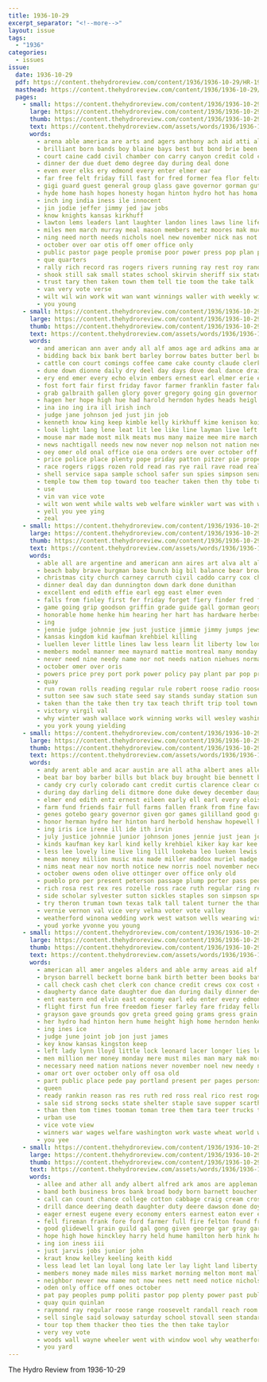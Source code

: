 ```yaml
---
title: 1936-10-29
excerpt_separator: "<!--more-->"
layout: issue
tags:
  - "1936"
categories:
  - issues
issue:
  date: 1936-10-29
  pdf: https://content.thehydroreview.com/content/1936/1936-10-29/HR-1936-10-29.pdf
  masthead: https://content.thehydroreview.com/content/1936/1936-10-29/masthead/HR-1936-10-29.jpg
  pages:
    - small: https://content.thehydroreview.com/content/1936/1936-10-29/small/HR-1936-10-29-01.jpg
      large: https://content.thehydroreview.com/content/1936/1936-10-29/large/HR-1936-10-29-01.jpg
      thumb: https://content.thehydroreview.com/content/1936/1936-10-29/thumbnails/HR-1936-10-29-01.jpg
      text: https://content.thehydroreview.com/assets/words/1936/1936-10-29/HR-1936-10-29-01.txt
      words:
        - arena able america are arts and agers anthony ach aid atti alf all ada alfalfa ady
        - brilliant born bands boy blaine bays best but bond brie been boll belt barney baby broad bag browne barks back bach begin business
        - court caine cadd civil chamber con carry canyon credit cold charles church close class caddo cheer cheon corner comanche county course clerk courts call city crail care college carne citizen
        - dinner der due duet demo degree day during deal done
        - even ever elks ery edmond every enter elmer ear
        - far free felt friday fill fast for fred former fea flor felton forbes farm from full farrington farmer friends found filling fly first finley fil fair force fee
        - gigi guard guest general group glass gave governor gorman guth gene greenfield gal given good greet greed
        - hyde home hash hopes honesty hogan hinton hydro hot has homa herndon honor hands hails had him human homer herbert held hort hens hamilton head harris hour hope hinckley
        - inch ing india iness ile innocent
        - jin jodie jeffer jimmy jed jaw jobs
        - know knights kansas kirkhuff
        - lawton lems leaders lant laughter landon lines laws line life long laughing luellen left law leader lot learned lorie loretta lun
        - miles men march murray meal mason members metz moores mak much man many mom murr may mission most matter monday made mal mouse matters mickey
        - ning need north needs nichols noel new november nick nas not necessary night nee nadine
        - october over oar otis off omer office only
        - public pastor page people promise poor power press pop plan pols present perry president past private proper pol
        - que quarters
        - rally rich record ras rogers rivers running ray rest roy randall room rea ralph ramona ring rode
        - shook still sak small states school skirvin sheriff six state schools subject station stange short strength shows stands sang standing special scarth space seats streets south second service shall speech shown stockman said stand see
        - trust tary then taken town them tell tie toom the take talk
        - van very vote verse
        - wilt wil win work wit wan want winnings waller with weekly william was well wilson way week went weather witty while will welcome whirl worth weatherford wind wish
        - you young
    - small: https://content.thehydroreview.com/content/1936/1936-10-29/small/HR-1936-10-29-02.jpg
      large: https://content.thehydroreview.com/content/1936/1936-10-29/large/HR-1936-10-29-02.jpg
      thumb: https://content.thehydroreview.com/content/1936/1936-10-29/thumbnails/HR-1936-10-29-02.jpg
      text: https://content.thehydroreview.com/assets/words/1936/1936-10-29/HR-1936-10-29-02.txt
      words:
        - and american ann aver andy all alf amos age ard adkins ama amend are acres
        - bidding back bix bank bert barley borrow bates butter berl buy but bixler ben boll barber business ballot bot best been booth bonus baxter bryson board bring bil barney box big bill bacon barts ber bandy burn blaine burden boyd bradley betsy boards bros bunch
        - cattle con court comings coffee came cake county claude clerk company candi crow caddo cay cottier chambers coleman count chilli cast constant cummings cobb charles courts cas city can carver certain corn che come comin
        - dune down dionne daily dry deel day days dove deal dance drain done doe
        - ery end emer every echo elvin embers ernest earl elmer erie egg elk ess emon else edward elf ene enid
        - fost fort fair first friday favor farmer franklin faster fale fuel fare fund fields flower few fay fant figures farm full freeze far from finley fee front farrington fresh favors found for forget frederic
        - grab galbraith gallen glory gover gregory going gin governor gal good grover glidewell given greenfield geary gay gave grates garg george greed garvey
        - hagen her hope high hue had harold herndon hydes heads heigl him hydro has herman hands henshaw human hey heo herbert health hard home hutchinson hildebrand hosey how hyde hammersley hand homer heater hot herb heard hams hair house hinton hour hinckley
        - ina ino ing ira ill irish inch
        - judge jane johnson jed just jin job
        - kenneth know king keep kimble kelly kirkhuff kime kenison koi
        - look light lang lene leat lit lee like line layman live left long large labor let lead lae lents lin landon lorie land late luellen lone
        - mouse mar made most milk meats mus many maize mee mire march mage miller mei mol macks more metz men monday much malt monroe morning mise money man modi matter maybe marland
        - news nachtigall needs new now never nop nelson not nation need night nov necessary november
        - oey omer old onal office oie ona orders ore over october off only
        - price police place plenty pope priday patton pitzer pie proper public pounds pol pay present people pate post peat part person page per pies pao parrish policy plank peace president pede power pepper press pro
        - race rogers riggs rozen rold read ras rye rail rave road real ramona roose res rime records rum roosevelt reer rush rather ready rot ralph reel ridenour
        - shell service sapa sample school safer sun spies simpson senator sheriff stovall saturday styles sane sie see shirley say show sunday sims scott scarth said shown surplus speak slate sae set suit store stuff schuber sans stephens short subject salt sale sam ser seems stove standard special smith sting state soo sime star self supper second sherman speech style strife steady setting station seven
        - temple tow them top toward too teacher taken then thy tobe tum train tie the tae tear try towns than thom thing town
        - use
        - vin van vice vote
        - wilt won went while walts web welfare winkler wart was with warm why weather wells want wool wee wan week worst west way world well warner williams will winter wes wilson withers wil waller
        - yell you yee ying
        - zeal
    - small: https://content.thehydroreview.com/content/1936/1936-10-29/small/HR-1936-10-29-03.jpg
      large: https://content.thehydroreview.com/content/1936/1936-10-29/large/HR-1936-10-29-03.jpg
      thumb: https://content.thehydroreview.com/content/1936/1936-10-29/thumbnails/HR-1936-10-29-03.jpg
      text: https://content.thehydroreview.com/assets/words/1936/1936-10-29/HR-1936-10-29-03.txt
      words:
        - able all are argentine and american ann aires art alva alt allie aver america alf ada
        - beach baby brave burgman base bunch big bil balance bear browne best betsy barrier betty buffalo bush books box billion begin business bixler boucher bill but been barney
        - christmas city church carney carruth civil caddo carry cox choice con cash chose carl certain county court caesar carey can cheap course coffee coleman cleveland cost chief change charles crail come center corn company
        - dinner deal day dan dunnington down dark done dunithan
        - excellent end edith effie earl egg east elmer even
        - falls from finley first fer friday forget fiery finder fred felt farm for ford fine found few fair french free fruits felton
        - game going grip goodson griffin grade guide gall gorman george goodyear gov grain greenwood given gentle
        - honorable home henke him hearing her hart has hardware herbert heart half hobart henry horns horn hot hamilton heard hydro hand harry husbands hinton high had how
        - ing
        - jennie judge johnnie jew just justice jimmie jimmy jumps jews jobs jesus john
        - kansas kingdom kid kaufman krehbiel killing
        - luellen lever little lines law less learn lit liberty low long lloyd lingle landon longer left light lewis lion lips lee lightning like
        - members model manner mee maynard mattie montreal many monday mise mon most master must miss market merry million mash maud missouri more mcalester miller murphy man men merit money
        - never need nine needy name nor not needs nation niehues norman north night november news new notice now
        - october omer over oris
        - powers price prey port pork power policy pay plant par pop pride present pounds pieper profit paper public pro poor plum peoples proper
        - quay
        - run rowan rolls reading regular rule robert roose radio roosevelt reader ralph russel rook record room
        - sutton see saw such state seed say stands sunday station sun slemp seo six sterling sues sovereign salters sen salesman seven schantz swartzendruber set soar stand share score sophia season shall step speak saturday spies start school seal still smith salter said service second shown salary
        - taken than the take then try tax teach thrift trip tool town taylor them till thomas temple thies
        - victory virgil val
        - why winter wash wallace work winning works will wesley washington weeks way wil well wilson west with went william week waste was while write worker wells
        - you york young yielding
    - small: https://content.thehydroreview.com/content/1936/1936-10-29/small/HR-1936-10-29-04.jpg
      large: https://content.thehydroreview.com/content/1936/1936-10-29/large/HR-1936-10-29-04.jpg
      thumb: https://content.thehydroreview.com/content/1936/1936-10-29/thumbnails/HR-1936-10-29-04.jpg
      text: https://content.thehydroreview.com/assets/words/1936/1936-10-29/HR-1936-10-29-04.txt
      words:
        - andy arent able and acar austin are all atha albert anes alle arkansas arnold ani arche alva aster ard appleman angie aun ann akins
        - beat bar boy barber bills but black buy brought bie bennett bride best brown bowers bell been books ben beverly brings baby brother boucher better block bill bridgeport bank boschert browne bil bays board box burden ballot boys business boots betsy bobby belt
        - candy cry curly colorado cant credit curtis clarence clear cope cording colony carney class carol clara crawford church choice cook charlie canton cast crissman clinton cream caddo came claassen coker comes chance cellar close certain call carmen child clair cox collier cousin car claus can come chief cones carl court cecil city con
        - during day darling deli ditmore done duke dewey december daughter director dobbs dark days danger dean daughters dungan duncan don doctor dar dunnington dinner does
        - elmer end edith entz ernest eileen early ell earl every eloise edwards eugene epperly ely eva elsie
        - farm fund friends fair full farms fallen frank from fine favors fort fox frantz first fall fruit florence fritz for folks fred found frost freshman forget froese friday francis few flowers
        - genes gotebo geary governor given gor games gililland good gregg glen glad guess gia general gray gibbs gabe grooms glenna george gave gift game gourd ground glendale gay gene gen
        - honor herman hydro her hinton hard herbold henshaw hopewell had hume how hen held harry harris heard heart hol hazel hor home has hole henke henry hour high him hafer homes harding hair hill hudson housh hatfield hunt house hope howard
        - ing iris ice irene ill ide ith irvin
        - july justice johnnie junior johnson jones jennie just jean johnston joe jim judge jordan jie jack john johnny
        - kinds kaufman key karl kind kelly krehbiel kiker kay kar kee kansas know keep
        - less lee lovely line live ling lill lookeba leo lueken lewis leighton lew lucy love lucile law lehmann lucian lone like let lassiter last leveque lawerence lottie
        - mean money million music mix made miller maddox muriel madge man melba memory mak morning margaret many montgomery means minors merle majors manning must most method moser mound mayme marvin mae more melva monday meyer miss mcbride much mccullock mine might mont moore maude martha marriage
        - nims neat near nov north notice new norris noel november necessary nine not night now ney nore
        - october owens oden olive ottinger over office only old
        - pueblo pro per present peterson passage plump porter pass people pennington president perish pay pullen pitzer phenix peal phoenix pleasant pie pretty presley plan poage profit
        - rich rosa rest rex res rozelle ross race ruth regular ring reynolds rhoades richardson russell roll roy ray ren rowan round real
        - side scholar sylvester sutton sickles staples son simpson special speaks set saw seems start soon swell sill skaggs sermon sells sale smaller soles stare simmons stand smith she sunday standard school sparks shower sales sun saturday service said salad stage scott sons store springfield sito state stange senior santa sophia small seats sick supper such summer see sturgill states six
        - try theron truman town texas talk tall talent turner the than tressie tax tune tommie ting tant toward too them tucker takes tag treasure thiessen
        - vernie vernon val vice very velma voter vote valley
        - weatherford winona wedding work west watson wells wearing wise working ware wilcox willie weeks wear went wife weather will week with wall welborn why well was worthy weldon williams waller wildman whitewater wellborn
        - youd yorke yvonne you young
    - small: https://content.thehydroreview.com/content/1936/1936-10-29/small/HR-1936-10-29-05.jpg
      large: https://content.thehydroreview.com/content/1936/1936-10-29/large/HR-1936-10-29-05.jpg
      thumb: https://content.thehydroreview.com/content/1936/1936-10-29/thumbnails/HR-1936-10-29-05.jpg
      text: https://content.thehydroreview.com/assets/words/1936/1936-10-29/HR-1936-10-29-05.txt
      words:
        - american all amer angeles alders and able army areas aid alf ald ard are adkins ago aims ash america
        - bryson barrell beckett borne bank birth better been books battle big ber beer back buy both blind borrow brings ballew bounds brunt band best bers barney but business billion bring brought brecht bidding
        - call check cash chet clerk con chance credit crews cox cost city can close cummings citizen cary christmas corn candi caddo coach come coast cross care cane county courage class course common carry choice cotton carri came court clash cobb cares cam
        - daugherty dance date daughter due dan during daily dinner devel darko does domes dent dollar don demand dest days delay destiny day danger
        - ent eastern end elvin east economy earl edu enter every edmond enterprise
        - flight first fun free freedom fieser farley fare friday fellow farm fields fill fair fire felt fort farmer far flood for few from favor fall
        - grayson gave grounds gov greta greed going grams gress grain george good game given generous
        - her hydro had hinton hern hume height high home herndon henke husband hold hard hall hopewell half homes house hutchins hundred hurt heart human him has held
        - ing ines ice
        - judge june joint job jon just james
        - key know kansas kingston keep
        - left lady lynn lloyd little lock leonard lacer longer lies less lead laws last life large lou lan living luellen los law landon lord leaders lot loan let lose like level
        - men million mer money monday mere must miles man mary mak more members mar mishan mens miss marines marriage main mobile minor metz mean most metro matter many made may mans methe major means morning
        - necessary need nation nations never november noel new needy nowka not north nover
        - omar ort over october only off osa old
        - part public place pede pay portland present per pages persons ply pot policy pope power pan pro price poli point police private pledge puerto president plenty plant people pair points past plan
        - queen
        - ready rankin reason ras res ruth red ross real rico rest rogers roll roosevelt room riden rout road
        - sale sid strong socks state shelter staple save supper scarth suit schol subject scale set sands saturday sand surplus sumer sock strength sugar said sharper southern sailors say senator second stores schools stand spring south sippl standing such sin speak still soon states standard steady supply shape speech special show street sheriff service skill station school signs shall smith stockton sense she
        - than then tom times tooman toman tree them tara teer trucks thou toll thi take theresa tice talk thomas trend thing ture trom ted tobacco telling the
        - urban use
        - vice vote view
        - winners war wages welfare washington work waste wheat world with west warns wide wish water weatherford wil working went will williams was way want words
        - you yee
    - small: https://content.thehydroreview.com/content/1936/1936-10-29/small/HR-1936-10-29-06.jpg
      large: https://content.thehydroreview.com/content/1936/1936-10-29/large/HR-1936-10-29-06.jpg
      thumb: https://content.thehydroreview.com/content/1936/1936-10-29/thumbnails/HR-1936-10-29-06.jpg
      text: https://content.thehydroreview.com/assets/words/1936/1936-10-29/HR-1936-10-29-06.txt
      words:
        - allee and ather all andy albert alfred ark amos are appleman
        - band both business bros bank broad body born barnett boucher boys brands blue bill brown bollenbach buy best bound blaine binde brought but blaze begin been bishop browne
        - call can count chance college cotton cabbage craig cream crosswhite certain case carl county city choice cleveland carruth cleve corn class church
        - drill dance deering death daughter duty deere dawson done doyle david dise
        - eager ernest eugene every economy enters earnest eaton ever early earl
        - fell fireman frank fore ford farmer full fire felton found friday face fair from fenn fallen for fall fare frost few first front
        - good glidewell grain guild gal gong given george gar gray garvey goes governor gave
        - hope high howe hinckley harry held hume hamilton herb hink homa has har hudelson hatfield him had hazlett henry homer henke her home hard house hinton hydro hiss henshaw hose
        - ing ion iness iii
        - just jarvis jobs junior john
        - kraut know kelley keeling keith kidd
        - less lead let lan loyal long late ler lay light land liberty landon lawrence
        - members money made miles miss market morning melton mont mallo micks mens mil mike man mans marshall may monday mayer main many margaret matthie milton moores men much mckeegan
        - neighbor never new name not now nees nett need notice nichols neighbors numbers night
        - oden only office off ones october
        - pat pay peoples pump politi pastor pop plenty power past public president perle price poll pope present
        - quay quin quinlan
        - raymond ray regular roose range roosevelt randall reach room reno roland richardson
        - sell single said soloway saturday school stovall seen standard special stockton strange still south stove son smith size street soe see stange state slemp smoke service store save sin show schreiner
        - tour top them thacker theo ties the then take taylor
        - very vey vote
        - woods wall wayne wheeler went with window wool why weatherford wells way will welcome weight west was week work
        - you yard
---
```


The Hydro Review from 1936-10-29

<!--more-->

